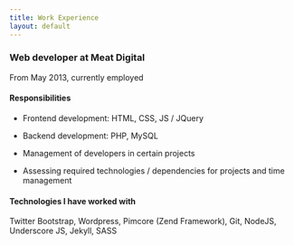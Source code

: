 ```yaml
---
title: Work Experience 
layout: default
---
```


### Web developer at Meat Digital
From May 2013, currently employed

#### Responsibilities

* Frontend development: HTML, CSS, JS / JQuery

* Backend development: PHP, MySQL
 
* Management of developers in certain projects
 
* Assessing required technologies / dependencies for projects and time management

#### Technologies I have worked with

Twitter Bootstrap, Wordpress, Pimcore (Zend Framework), Git, NodeJS, Underscore JS, Jekyll, SASS

